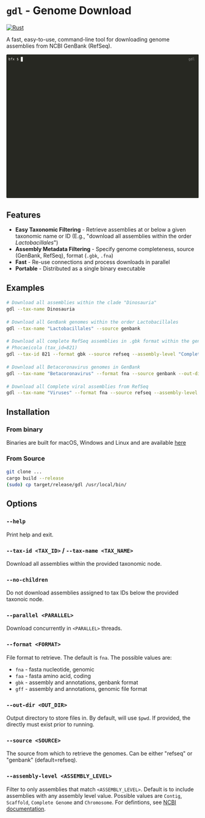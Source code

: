 # `gdl` - Genome Download

[![Rust](https://github.com/audy/gdl/actions/workflows/rust.yml/badge.svg)](https://github.com/audy/gdl/actions/workflows/rust.yml)

A fast, easy-to-use, command-line tool for downloading genome assemblies from
NCBI GenBank (RefSeq).

![Demo](demo.gif)

## Features

- **Easy Taxonomic Filtering** - Retrieve assemblies at or below a given
  taxonomic name or ID (E.g., "download all assemblies within the order
  _Lactobacillales_")
- **Assembly Metadata Filtering** - Specify genome completeness, source
  (GenBank, RefSeq), format (`.gbk`, `.fna`)
- **Fast** - Re-use connections and process downloads in parallel
- **Portable** - Distributed as a single binary executable

## Examples

```sh
# Download all assemblies within the clade "Dinosauria"
gdl --tax-name Dinosauria

# Download all GenBank genomes within the order Lactobacillales
gdl --tax-name "Lactobacillales" --source genbank

# Download all complete RefSeq assemblies in .gbk format within the genus
# Phocaeicola (tax_id=821)
gdl --tax-id 821 --format gbk --source refseq --assembly-level "Complete Genome"

# Download all Betacoronavirus genomes in GenBank
gdl --tax-name "Betacoronavirus" --format fna --source genbank --out-dir betacoronaviruses/

# Download all Complete viral assemblies from RefSeq
gdl --tax-name "Viruses" --format fna --source refseq --assembly-level "Complete Genome"
```

## Installation

### From binary

Binaries are built for macOS, Windows and Linux and are available
[here](https://github.com/audy/gdl/releases)

### From Source

```sh
git clone ...
cargo build --release
(sudo) cp target/release/gdl /usr/local/bin/
```

## Options

### `--help`

Print help and exit.

### `--tax-id <TAX_ID>` / `--tax-name <TAX_NAME>`

Download all assemblies within the provided taxonomic node.

### `--no-children`

Do not download assemblies assigned to tax IDs below the provided taxonoic node.

### `--parallel <PARALLEL>`

Download concurrently in `<PARALLEL>` threads.

### `--format <FORMAT>`

File format to retrieve. The default is `fna`. The possible values are:

- `fna` - fasta nucleotide, genomic
- `faa` - fasta amino acid, coding
- `gbk` - assembly and annotations, genbank format
- `gff` - assembly and annotations, genomic file format

### `--out-dir <OUT_DIR>`

Output directory to store files in. By default, will use `$pwd`. If provided,
the directly must exist prior to running.

### `--source <SOURCE>`

The source from which to retrieve the genomes. Can be either "refseq" or
"genbank" (default=refseq).

### `--assembly-level <ASSEMBLY_LEVEL>`

Filter to only assemblies that match `<ASSEMBLY_LEVEL>`. Default is to include
assemblies with any assembly level value. Possible values are `Contig`,
`Scaffold`, `Complete Genome` and `Chromosome`. For defintions, see [NCBI
documentation](https://www.ncbi.nlm.nih.gov/datasets/docs/v2/glossary/).
